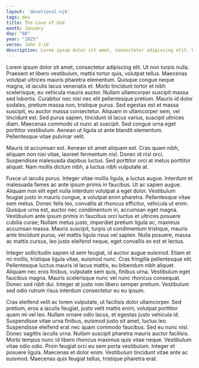 ```yaml
---
layout: 'devotional.njk'
tags: dev
title: The Love of God
month: January
day: "08"
year: "2025"
verse: John 3:16
description: Lorem ipsum dolor sit amet, consectetur adipiscing elit. Ut non turpis nulla. Praesent et libero vestibulum, mattis tortor quis, volutpat tellus.
---
```


Lorem ipsum dolor sit amet, consectetur adipiscing elit. Ut non turpis nulla. Praesent et libero vestibulum, mattis tortor quis, volutpat tellus. Maecenas volutpat ultrices mauris pharetra elementum. Quisque congue neque magna, id iaculis lacus venenatis et. Morbi tincidunt tortor et nibh scelerisque, eu vehicula mauris auctor. Nullam ullamcorper suscipit massa sed lobortis. Curabitur nec nisi nec elit pellentesque pretium. Mauris id dolor sodales, pretium massa non, tristique purus. Sed egestas est et massa suscipit, eu auctor massa consectetur. Aliquam in ullamcorper sem, vel tincidunt est. Sed purus sapien, tincidunt id lacus varius, suscipit ultrices diam. Maecenas commodo ut nunc at suscipit. Sed congue urna eget porttitor vestibulum. Aenean ut ligula ut ante blandit elementum. Pellentesque vitae pulvinar velit.

Mauris id accumsan est. Aenean sit amet aliquam est. Cras quam nibh, aliquam non nisi vitae, laoreet fermentum nisl. Donec id nisl orci. Suspendisse malesuada dapibus luctus. Sed porttitor orci at metus porttitor aliquet. Nam mollis dictum nibh, a luctus nibh vulputate at.

Fusce ut iaculis purus. Integer vitae mollis ligula, a luctus augue. Interdum et malesuada fames ac ante ipsum primis in faucibus. Ut ac sapien augue. Aliquam non elit eget nulla interdum volutpat a eget dolor. Vestibulum feugiat justo in mauris congue, a volutpat enim pharetra. Pellentesque vitae sem metus. Donec felis leo, convallis at rhoncus efficitur, vehicula ut enim. Quisque urna est, auctor nec condimentum in, accumsan eget magna. Vestibulum ante ipsum primis in faucibus orci luctus et ultrices posuere cubilia curae; Nullam metus justo, imperdiet pretium ligula ac, maximus accumsan massa. Mauris suscipit, turpis ut condimentum tristique, mauris ante tincidunt purus, vel mattis ligula risus vel sapien. Nulla posuere, massa ac mattis cursus, leo justo eleifend neque, eget convallis ex est et lectus.

Integer sollicitudin sapien id sem feugiat, id auctor augue euismod. Etiam et mi mollis, tristique ligula vitae, euismod nunc. Cras fringilla pellentesque elit. Pellentesque luctus mauris id lacus mattis, eu bibendum nibh aliquet. Aliquam nec eros finibus, vulputate sem quis, finibus urna. Vestibulum eget faucibus magna. Mauris scelerisque nunc vel nunc rhoncus consequat. Donec sed nibh dui. Integer at justo non libero semper pretium. Vestibulum sed odio rutrum risus interdum consectetur eu eu ipsum.

Cras eleifend velit ac lorem vulputate, ut facilisis dolor ullamcorper. Sed pretium, eros a iaculis feugiat, justo velit mattis enim, volutpat porttitor quam mi vel leo. Nullam ornare odio lacus, et egestas justo vehicula id. Suspendisse vitae urna finibus, euismod justo sit amet, luctus leo. Suspendisse eleifend erat nec quam commodo faucibus. Sed eu nunc nisl. Donec sagittis iaculis urna. Nullam suscipit pharetra mauris auctor facilisis. Morbi tempus nunc id libero rhoncus maximus quis vitae neque. Vestibulum vitae odio odio. Proin feugiat orci eu sem porta vestibulum. Integer et posuere ligula. Maecenas et dolor enim. Vestibulum tincidunt vitae ante ac euismod. Maecenas quis feugiat tellus, tristique pharetra erat.